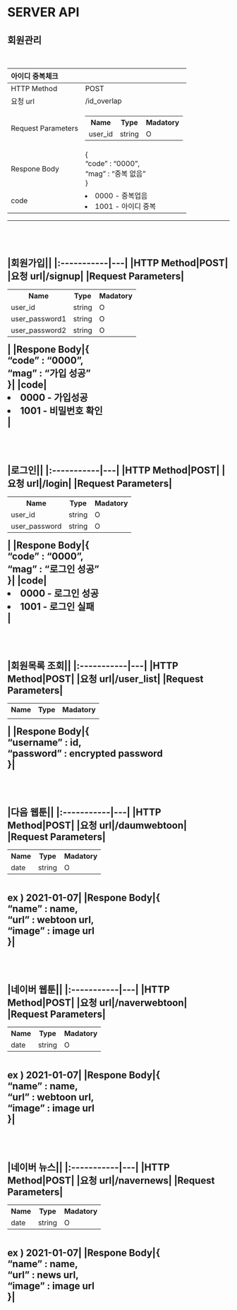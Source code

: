 # SERVER API

## 회원관리
<br>

|아이디 중복체크||
|:-----------|---|
|HTTP Method|POST|
|요청 url|/id_overlap|
|Request Parameters|<table><tr> <th>Name</th>    <th>Type</th>    <th>Madatory</th>  </tr>  <tr>    <td>user_id</td>    <td>string</td>    <td>O</td> </tr></table>|
|Respone Body|{<br>“code” : “0000”,<br>“mag” : “중복 없음”<br>}|
|code|<li>0000 - 중복업음</li><li>1001 - 아이디 중복</li>|
---
<br></br>
|회원가입||
|:-----------|---|
|HTTP Method|POST|
|요청 url|/signup|
|Request Parameters|<table><tr> <th>Name</th>    <th>Type</th>    <th>Madatory</th>  </tr>  <tr>    <td>user_id</td>    <td>string</td>    <td>O</td> </tr></tr>  <tr>    <td>user_password1</td>    <td>string</td>    <td>O</td> </tr></tr>  <tr>    <td>user_password2</td>    <td>string</td>    <td>O</td> </tr></table>|
|Respone Body|{<br>“code” : “0000”,<br>“mag” : “가입 성공”<br>}|
|code|<li>0000 - 가입성공</li><li>1001 - 비밀번호 확인</li>|
---
<br></br>
|로그인||
|:-----------|---|
|HTTP Method|POST|
|요청 url|/login|
|Request Parameters|<table><tr> <th>Name</th>    <th>Type</th>    <th>Madatory</th>  </tr>  <tr>    <td>user_id</td>    <td>string</td>    <td>O</td> </tr></tr>  <tr>    <td>user_password</td>    <td>string</td>    <td>O</td> </tr></table>|
|Respone Body|{<br>“code” : “0000”,<br>“mag” : “로그인 성공”<br>}|
|code|<li>0000 - 로그인 성공</li><li>1001 - 로그인 실패</li>|
---
<br></br>
|회원목록 조회||
|:-----------|---|
|HTTP Method|POST|
|요청 url|/user_list|
|Request Parameters|<table><tr> <th>Name</th>    <th>Type</th>    <th>Madatory</th>  </tr>  <tr>    <td></td>    <td></td>    <td></td> </tr></tr>  <tr>    </table>|
|Respone Body|{<br>“username” : id,<br>“password” : encrypted password<br>}|
---
<br></br>
|다음 웹툰||
|:-----------|---|
|HTTP Method|POST|
|요청 url|/daumwebtoon|
|Request Parameters|<table><tr> <th>Name</th>    <th>Type</th>    <th>Madatory</th>  </tr>  <tr>    <td>date</td>    <td>string</td>    <td>O</td> </tr></table><br>ex ) 2021-01-07|
|Respone Body|{<br>“name” : name,<br>“url” : webtoon url,<br>“image” : image url<br>}|
---
<br></br>
|네이버 웹툰||
|:-----------|---|
|HTTP Method|POST|
|요청 url|/naverwebtoon|
|Request Parameters|<table><tr> <th>Name</th>    <th>Type</th>    <th>Madatory</th>  </tr>  <tr>    <td>date</td>    <td>string</td>    <td>O</td> </tr></table><br>ex ) 2021-01-07|
|Respone Body|{<br>“name” : name,<br>“url” : webtoon url,<br>“image” : image url<br>}|
---

<br></br>
|네이버 뉴스||
|:-----------|---|
|HTTP Method|POST|
|요청 url|/navernews|
|Request Parameters|<table><tr> <th>Name</th>    <th>Type</th>    <th>Madatory</th>  </tr>  <tr>    <td>date</td>    <td>string</td>    <td>O</td> </tr></table><br>ex ) 2021-01-07|
|Respone Body|{<br>“name” : name,<br>“url” : news url,<br>“image” : image url<br>}|
---
